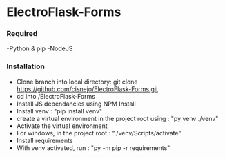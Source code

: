 ﻿# ElectroFlask-Forms 
 ### Required 
  -Python & pip
  -NodeJS
  ### Installation
 - Clone branch into local directory: git clone https://github.com/cisnejo/ElectroFlask-Forms.git
 - cd into /ElectroFlask-Forms
 - Install JS dependancies using NPM Install
 - Install venv : "pip install venv"
 - create a virtual environment in the project root using : "py venv ./venv"
 - Activate the virtual environment
 - For windows, in the project root : "./venv/Scripts/activate"
 - Install requirements
 - With venv activated, run : "py -m pip -r requirements"
